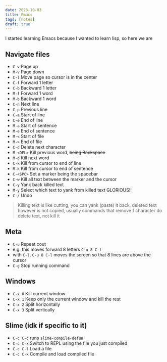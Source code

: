 ```yaml
---
date: 2023-10-03
title: Emacs
tags: [notes]
draft: true
---
```


I started learning Emacs because I wanted to learn lisp, so here we are

## Navigate files
* `C-v` Page up
* `M-v` Page down
* `C-l` Move page so cursor is in the center
* `C-f` Forward 1 letter
* `C-b` Backward 1 letter
* `M-f` Forward 1 word
* `M-b` Backward 1 word
* `C-n` Next line
* `C-p` Previous line
* `C-a` Start of line
* `C-e` End of line
* `M-a` Start of sentence
* `M-e` End of sentence
* `M-<` Start of file
* `M->` End of file
* `C-d` Delete next character
* `M-<DEL>` Kill previous word, <DEL> being Backspace
* `M-d` Kill next word
* `C-k` Kill from cursor to end of line
* `M-k` Kill from cursor to end of sentence
* `C-<SPC>` Set a marker <SPC> being the spacebar
* `C-w` Kill all text between the marker and the cursor
* `C-y` Yank back killed text
* `M-y` Select which text to yank from killed text GLORIOUS!!
* `C-/` Undo

> Killing text is like cutting, you can yank (paste) it back, deleted text however is not copied, usually commands that remove 1 character do delete text, not kill it

## Meta
* `C-u` Repeat cout
* e.g. this moves forward 8 letters `C-u 8 C-f`
* with `C-l`, `C-u 8 C-l` moves the screen so that 8 lines are above the cursor
* `C-g` Stop running command

## Windows
* `C-x 0` Kill current window
* `C-x 1` Keep only the current window and kill the rest
* `C-x 2` Split horizontally
* `C-x 3` Split vertically

## Slime (idk if specific to it)
* `C-c C-c` runs `slime-compile-defun`
* `C-c C-x` Switch to REPL using the file you just compiled
* `C-c C-l` Load a file
* `C-c C-k` Compile and load compiled file

